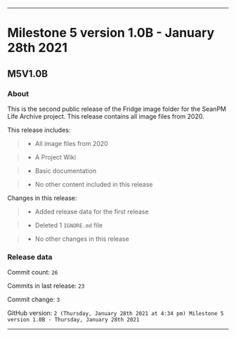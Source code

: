 
***

# Milestone 5 version 1.0B - January 28th 2021

## M5V1.0B

### About

This is the second public release of the Fridge image folder for the SeanPM Life Archive project. This release contains all image files from 2020.

This release includes:

> * All image files from 2020

> * A Project Wiki

> * Basic documentation

> * No other content included in this release

Changes in this release:

> * Added release data for the first release

> * Deleted 1 `IGNORE.md` file

> * No other changes in this release

### Release data

Commit count: `26`

Commits in last release: `23`

Commit change: `3`

GitHub version: `2 (Thursday, January 28th 2021 at 4:34 pm) Milestone 5 version 1.0B - Thursday, January 28th 2021`

***
